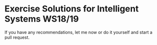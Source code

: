 # Exercise Solutions for Intelligent Systems WS18/19
If you have any recommendations, let me now or do it yourself and start a pull request.
